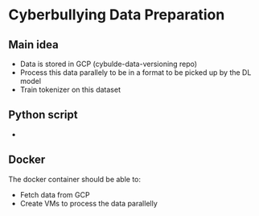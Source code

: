 # Cyberbullying Data Preparation

## Main idea
- Data is stored in GCP (cybulde-data-versioning repo)
- Process this data parallely to be in a format to be picked up by the DL model
- Train tokenizer on this dataset

## Python script
-

 
## Docker
The docker container should be able to:
- Fetch data from GCP
- Create VMs to process the data parallelly



 
